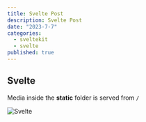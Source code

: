 ```yaml
---
title: Svelte Post
description: Svelte Post
date: "2023-7-7"
categories:
  - sveltekit
  - svelte
published: true
---
```


## Svelte

Media inside the **static** folder is served from `/`

![Svelte](favicon.png)
